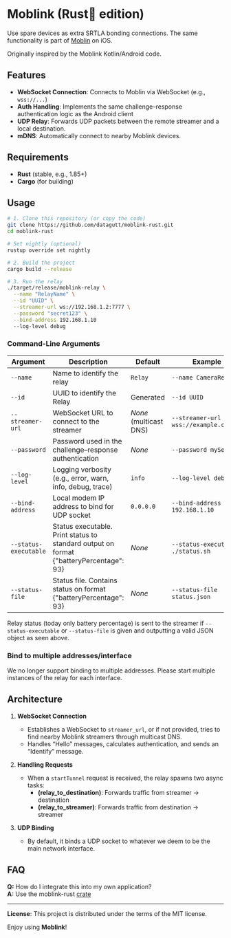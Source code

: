 # Moblink (Rust🦀 edition)

Use spare devices as extra SRTLA bonding connections. The same functionality is part of [Moblin](https://github.com/eerimoq/moblin) on iOS.

Originally inspired by the Moblink Kotlin/Android code.

## Features

- **WebSocket Connection**: Connects to Moblin via WebSocket (e.g., `wss://...`)  
- **Auth Handling**: Implements the same challenge–response authentication logic as the Android client  
- **UDP Relay**: Forwards UDP packets between the remote streamer and a local destination.  
- **mDNS**: Automatically connect to nearby Moblink devices.

## Requirements

- **Rust** (stable, e.g., 1.85+)
- **Cargo** (for building)

## Usage

```bash
# 1. Clone this repository (or copy the code)
git clone https://github.com/datagutt/moblink-rust.git
cd moblink-rust

# Set nightly (optional)
rustup override set nightly

# 2. Build the project
cargo build --release

# 3. Run the relay
./target/release/moblink-relay \
  --name "RelayName" \
  --id "UUID" \
  --streamer-url ws://192.168.1.2:7777 \
  --password "secret123" \
  --bind-address 192.168.1.10
  --log-level debug
```

### Command-Line Arguments

| Argument         | Description                                                                  | Default       | Example                                     |
|------------------|------------------------------------------------------------------------------|---------------|---------------------------------------------|
| `--name`         | Name to identify the relay                                                   | `Relay`       | `--name CameraRelay1`                       |
| `--id`           | UUID to identify the Relay                                                   | Generated     | `--id UUID`                                 |
| `--streamer-url` | WebSocket URL to connect to the streamer                                     | _None_ (multicast DNS)        | `--streamer-url wss://example.com/ws`       |
| `--password`     | Password used in the challenge–response authentication                       | _None_        | `--password mySecret`                       |
| `--log-level`    | Logging verbosity (e.g., error, warn, info, debug, trace)                    | `info`        | `--log-level debug`                         |
| `--bind-address` | Local modem IP address to bind for UDP socket                                | `0.0.0.0`     | `--bind-address 192.168.1.10`               |
| `--status-executable` | Status executable. Print status to standard output on format {"batteryPercentage": 93} | _None_ | `--status-executable ./status.sh`   |
| `--status-file` | Status file. Contains status on format {"batteryPercentage": 93}              | _None_        | `--status-file status.json`                 |

Relay status (today only battery percentage) is sent to the streamer if `--status-executable` or `--status-file` is given and outputting a valid JSON object as seen above.

### Bind to multiple addresses/interface

We no longer support binding to multiple addresses.
Please start multiple instances of the relay for each interface.

## Architecture

1. **WebSocket Connection**  
   - Establishes a WebSocket to `streamer_url`, or if not provided, tries to find nearby Moblink streamers through multicast DNS.
   - Handles “Hello” messages, calculates authentication, and sends an “Identify” message.

2. **Handling Requests**  
   - When a `startTunnel` request is received, the relay spawns two async tasks:  
     - **(relay_to_destination)**: Forwards traffic from streamer → destination  
     - **(relay_to_streamer)**: Forwards traffic from destination → streamer  

3. **UDP Binding**  
   - By default, it binds a UDP socket to whatever we deem to be the main network interface.

## FAQ

**Q:** How do I integrate this into my own application?  
**A:** Use the moblink-rust [crate](https://crates.io/crates/moblink-rust)

---

**License**: This project is distributed under the terms of the MIT license.

Enjoy using **Moblink**!
